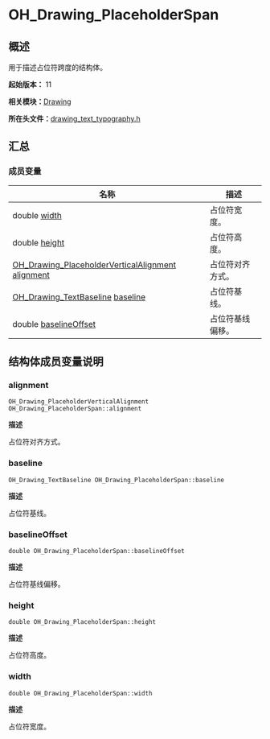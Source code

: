 # OH_Drawing_PlaceholderSpan


## 概述

用于描述占位符跨度的结构体。

**起始版本：** 11

**相关模块：**[Drawing](_drawing.md)

**所在头文件：**[drawing_text_typography.h](drawing__text__typography_8h.md)

## 汇总


### 成员变量

| 名称 | 描述 |
| -------- | -------- |
| double [width](#width) | 占位符宽度。 |
| double [height](#height) | 占位符高度。 |
| [OH_Drawing_PlaceholderVerticalAlignment](_drawing.md#oh_drawing_placeholderverticalalignment) [alignment](#alignment) | 占位符对齐方式。 |
| [OH_Drawing_TextBaseline](_drawing.md#oh_drawing_textbaseline) [baseline](#baseline) | 占位符基线。 |
| double [baselineOffset](#baselineoffset) | 占位符基线偏移。 |


## 结构体成员变量说明


### alignment

```
OH_Drawing_PlaceholderVerticalAlignment OH_Drawing_PlaceholderSpan::alignment
```

**描述**

占位符对齐方式。


### baseline

```
OH_Drawing_TextBaseline OH_Drawing_PlaceholderSpan::baseline
```

**描述**

占位符基线。


### baselineOffset

```
double OH_Drawing_PlaceholderSpan::baselineOffset
```

**描述**

占位符基线偏移。


### height

```
double OH_Drawing_PlaceholderSpan::height
```

**描述**

占位符高度。


### width

```
double OH_Drawing_PlaceholderSpan::width
```

**描述**

占位符宽度。
